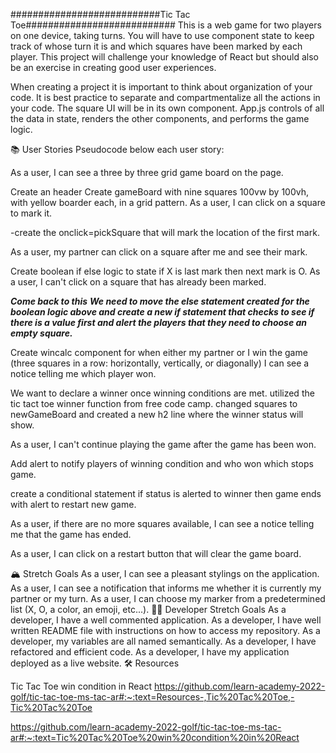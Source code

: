 ###########################Tic Tac Toe###########################
This is a web game for two players on one device, taking turns. You will have to use component state to keep track of whose turn it is and which squares have been marked by each player. This project will challenge your knowledge of React but should also be an exercise in creating good user experiences.

When creating a project it is important to think about organization of your code. It is best practice to separate and compartmentalize all the actions in your code. The square UI will be in its own component. App.js controls of all the data in state, renders the other components, and performs the game logic.

📚 User Stories
Pseudocode below each user story:

As a user, I can see a three by three grid game board on the page.

Create an
header
Create gameBoard with nine squares 100vw by 100vh, with yellow boarder each, in a grid pattern.
As a user, I can click on a square to mark it.

-create the onclick=pickSquare that will mark the location of the first mark.

As a user, my partner can click on a square after me and see their mark.

Create boolean if else logic to state if X is last mark then next mark is O.
As a user, I can't click on a square that has already been marked.

***Come back to this***
***We need to move the else statement created for the boolean logic above and create a new if statement that checks to see if there is a value first and alert the players that they need to choose an empty square.***

Create wincalc component for when either my partner or I win the game (three squares in a row: horizontally, vertically, or diagonally) I can see a notice telling me which player won.

We want to declare a winner once winning conditions are met. utilized the tic tact toe winner function from free code camp. changed squares to newGameBoard and created a new h2 line where the winner status will show.

As a user, I can't continue playing the game after the game has been won.

Add alert to notify players of winning condition and who won which stops game.

create a conditional statement if status is alerted to winner then game ends with alert to restart new game.

As a user, if there are no more squares available, I can see a notice telling me that the game has ended.

As a user, I can click on a restart button that will clear the game board.

🏔 Stretch Goals
As a user, I can see a pleasant stylings on the application.
As a user, I can see a notification that informs me whether it is currently my partner or my turn.
As a user, I can choose my marker from a predetermined list (X, O, a color, an emoji, etc...).
👩‍💻 Developer Stretch Goals
As a developer, I have a well commented application.
As a developer, I have well written README file with instructions on how to access my repository.
As a developer, my variables are all named semantically.
As a developer, I have refactored and efficient code.
As a developer, I have my application deployed as a live website.
🛠 Resources

Tic Tac Toe win condition in React
https://github.com/learn-academy-2022-golf/tic-tac-toe-ms-tac-ar#:~:text=Resources-,Tic%20Tac%20Toe,-Tic%20Tac%20Toe

https://github.com/learn-academy-2022-golf/tic-tac-toe-ms-tac-ar#:~:text=Tic%20Tac%20Toe%20win%20condition%20in%20React